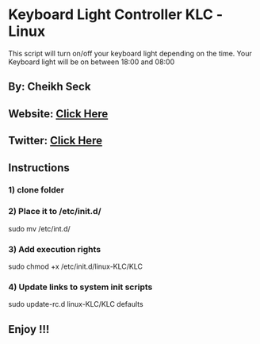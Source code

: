 # Keyboard Light Controller KLC -Linux
This script will turn on/off your keyboard light depending on the time. Your Keyboard light will be on between 18:00 and 08:00

## By: Cheikh Seck

## Website: [Click Here](https://kheuch.netlify.com)

## Twitter: [Click Here](https://twitter.com/c_kheuch_deh)


## Instructions

### 1) clone folder 

### 2) Place it to /etc/init.d/

sudo mv /etc/int.d/

### 3) Add execution rights

sudo chmod +x /etc/init.d/linux-KLC/KLC

### 4) Update links to system init scripts

sudo update-rc.d linux-KLC/KLC defaults

## Enjoy !!!


